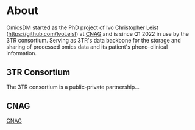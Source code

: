 # About

OmicsDM started as the PhD project of Ivo Christopher Leist (https://github.com/IvoLeist)
at [CNAG](https://www.cnag.eu) and is since Q1 2022 in use by the 3TR consortium.
Serving as 3TR's data backbone for the storage and sharing of processed omics data 
and its patient's pheno-clinical information.

## 3TR Consortium

The 3TR consortium is a public-private partnership...

## CNAG

[CNAG](https://www.cnag.eu) 